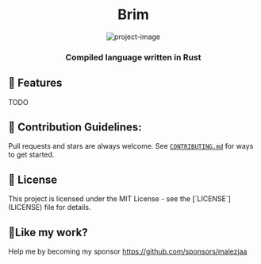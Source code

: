 <h1 align="center" id="title">Brim</h1>

<p align="center"><img src="https://socialify.git.ci/brim-rs/brim/image?font=Rokkitt&amp;forks=1&amp;issues=1&amp;language=1&amp;name=1&amp;owner=1&amp;pattern=Circuit%20Board&amp;pulls=1&amp;stargazers=1&amp;theme=Auto" alt="project-image"></p>

<h3 id="description" align="center">Compiled language written in Rust</h3>

<h2>🧐 Features</h2>

TODO

<h2>🍰 Contribution Guidelines:</h2>

Pull requests and stars are always welcome. See [`CONTRIBUTING.md`](.github/CONTRIBUTING.md) for ways to get
started.

<h2>📜 License</h2>
This project is licensed under the MIT License - see the [`LICENSE`](LICENSE) file for details.

<h2>💖Like my work?</h2>

Help me by becoming my sponsor https://github.com/sponsors/malezjaa
